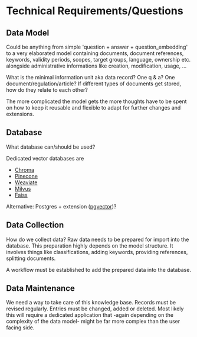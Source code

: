 # Technical Requirements/Questions

## Data Model

Could be anything from simple 'question + answer + question_embedding' to a very elaborated model containing documents, document references, keywords, validity periods, scopes, target groups, language, ownership etc. alongside administrative informations like creation, modification, usage, ...

What is the minimal information unit aka data record? One q & a? One document/regulation/article? If different types of documents get stored, how do they relate to each other?

The more complicated the model gets the more thoughts have to be spent on how to keep it reusable and flexible to adapt for further changes and extensions.

## Database

What database can/should be used?

Dedicated vector databases are

- [Chroma](https://www.trychroma.com/)
- [Pinecone](https://www.pinecone.io/)
- [Weaviate](https://weaviate.io/)
- [Milvus](https://milvus.io/)
- [Faiss](https://faiss.ai/)

Alternative: Postgres + extension ([pgvector](https://github.com/pgvector/pgvector))? 

## Data Collection

How do we collect data? Raw data needs to be prepared for import into the database. This preparation highly depends on the model structure. It involves things like classifications, adding keywords, providing references, splitting documents.

A workflow must be established to add the prepared data into the database.

## Data Maintenance

We need a way to take care of this knowledge base. Records must be revised regularly. Entries must be changed, added or deleted. Most likely this will require a dedicated application that -again depending on the complexity of the data model- might be far more complex than the user facing side.
